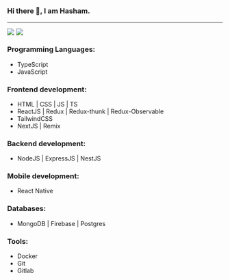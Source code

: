 ### Hi there 👋, I am Hasham.
<hr />

<div style="display:flex;gap:5px;">
  <a href="https://linktr.ee/hashiinngg" target="_blank">
    <img src="https://img.shields.io/badge/socials-blue?style=for-the-badge" />
  </a>
  <a href="https://cal.com/hashamkhalid" target="_blank">
    <img src="https://img.shields.io/badge/let's_talk-black?style=for-the-badge" />
  </a>
</div>

### Programming Languages:
- TypeScript
- JavaScript

### Frontend development:
- HTML | CSS | JS | TS
- ReactJS | Redux | Redux-thunk | Redux-Observable
- TailwindCSS
- NextJS | Remix

### Backend development:
- NodeJS | ExpressJS | NestJS

### Mobile development:
- React Native

### Databases:
- MongoDB | Firebase | Postgres

### Tools:
- Docker
- Git
- Gitlab
